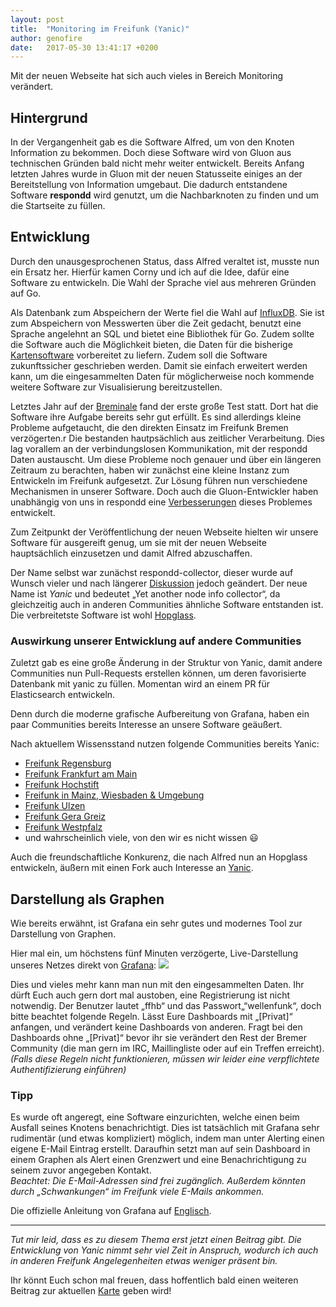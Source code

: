 ```yaml
---
layout: post
title:  "Monitoring im Freifunk (Yanic)"
author: genofire
date:   2017-05-30 13:41:17 +0200
---
```

Mit der neuen Webseite hat sich auch vieles in Bereich Monitoring verändert.


## Hintergrund
In der Vergangenheit gab es die Software Alfred, um von den Knoten Information zu bekommen.
Doch diese Software wird von Gluon aus technischen Gründen bald nicht mehr weiter entwickelt.
Bereits Anfang letzten Jahres wurde in Gluon mit der neuen Statusseite einiges an der Bereitstellung von Information umgebaut.
Die dadurch entstandene Software **respondd** wird genutzt, um die Nachbarknoten zu finden und um die Startseite zu füllen.


## Entwicklung
Durch den unausgesprochenen Status, dass Alfred veraltet ist, musste nun ein Ersatz her.
Hierfür kamen Corny und ich auf die Idee, dafür eine Software zu entwickeln.
Die Wahl der Sprache viel aus mehreren Gründen auf Go.

Als Datenbank zum Abspeichern der Werte fiel die Wahl auf [InfluxDB](https://docs.influxdata.com/influxdb/latest/).
Sie ist zum Abspeichern von Messwerten über die Zeit gedacht, benutzt eine Sprache angelehnt an SQL und bietet eine Bibliothek für Go.
Zudem sollte die Software auch die Möglichkeit bieten, die Daten für die bisherige [Kartensoftware](https://github.com/ffnord/meshviewer) vorbereitet zu liefern.
Zudem soll die Software zukunftssicher geschrieben werden.
Damit sie einfach erweitert werden kann, um die eingesammelten Daten für möglicherweise noch kommende weitere Software zur Visualisierung bereitzustellen.

Letztes Jahr auf der [Breminale](/blog/2016/08/09/breminale-rückblick.html) fand der erste große Test statt.
Dort hat die Software ihre Aufgabe bereits sehr gut erfüllt.
Es sind allerdings kleine Probleme aufgetaucht, die den direkten Einsatz im Freifunk Bremen verzögerten.r
Die bestanden hautpsächlich aus zeitlicher Verarbeitung.
Dies lag vorallem an der verbindungslosen Kommunikation, mit der respondd Daten austauscht.
Um diese Probleme noch genauer und über ein längeren Zeitraum zu berachten, haben wir zunächst eine kleine Instanz zum Entwickeln im Freifunk aufgesetzt.
Zur Lösung führen nun verschiedene Mechanismen in unserer Software.
Doch auch die Gluon-Entwickler haben unabhängig von uns in respondd eine [Verbesserungen](https://github.com/freifunk-gluon/packages/pull/140) dieses Problemes entwickelt.

Zum Zeitpunkt der Veröffentlichung der neuen Webseite hielten wir unsere Software für ausgereift genug, um sie mit der neuen Webseite hauptsächlich einzusetzen und damit Alfred abzuschaffen.


Der Name selbst war zunächst respondd-collector, dieser wurde auf Wunsch vieler und nach längerer [Diskussion](https://github.com/FreifunkBremen/yanic/issues/24) jedoch geändert.
Der neue Name ist *Yanic* und bedeutet „Yet another node info collector“, da gleichzeitig auch in anderen Communities ähnliche Software entstanden ist.
Die verbreitetste Software ist wohl [Hopglass](https://github.com/hopglass).


### Auswirkung unserer Entwicklung auf andere Communities
Zuletzt gab es eine große Änderung in der Struktur von Yanic,
damit andere Communities nun Pull-Requests erstellen können,
um deren favorisierte Datenbank mit yanic zu füllen.
Momentan wird an einem PR für Elasticsearch entwickeln.

Denn durch die moderne grafische Aufbereitung von Grafana,
haben ein paar Communities bereits Interesse an unsere Software geäußert.

Nach aktuellem Wissensstand nutzen folgende Communities bereits Yanic:
- [Freifunk Regensburg](https://regensburg.freifunk.net/meshviewer/)
- [Freifunk Frankfurt am Main](https://ffm.freifunk.net/2017/05/10/wartungsarbeiten-beendet/)
- [Freifunk Hochstift](https://map.hochstift.freifunk.net)
- [Freifunk in Mainz, Wiesbaden & Umgebung](https://blog.freifunk-mainz.de/tag/karte/)
- [Freifunk Ulzen](https://www.freifunk-uelzen.de/2017/05/06/kartenserver/)
- [Freifunk Gera Greiz](https://www.freifunk-gera-greiz.de/grafana/dashboard/db/knoten-statistik)
- [Freifunk Westpfalz](https://stats.freifunk-westpfalz.de/)
- und wahrscheinlich viele, von den wir es nicht wissen 😃

Auch die freundschaftliche Konkurenz, die nach Alfred nun an Hopglass entwickeln,
äußern mit einen Fork auch Interesse an [Yanic](https://github.com/hopglass/yanic).

## Darstellung als Graphen
Wie bereits erwähnt, ist Grafana ein sehr gutes und modernes Tool zur Darstellung von Graphen.

Hier mal ein, um höchstens fünf Minuten verzögerte, Live-Darstellung unseres Netzes direkt von [Grafana](https://grafana.bremen.freifunk.net/):
<img src="https://grafana.bremen.freifunk.net/render/dashboard-solo/db/globals?panelId=2&orgId=1&from=now-23h&to=now&width=1000&height=500&theme=light"/>

Dies und vieles mehr kann man nun mit den eingesammelten Daten. Ihr dürft Euch auch gern dort mal austoben, eine Registrierung ist nicht notwendig. Der Benutzer lautet „ffhb“ und das Passwort„“wellenfunk“, doch bitte beachtet folgende Regeln.
Lässt Eure Dashboards mit „[Privat]“ anfangen, und verändert keine Dashboards von anderen. Fragt bei den Dashboards ohne „[Privat]“ bevor ihr sie verändert den Rest der Bremer Community (die man gern im IRC, Maillingliste oder auf ein Treffen erreicht).<br/>
*(Falls diese Regeln nicht funktionieren, müssen wir leider eine verpflichtete Authentifizierung einführen)*

### Tipp
Es wurde oft angeregt, eine Software einzurichten, welche einen beim Ausfall seines Knotens benachrichtigt.
Dies ist tatsächlich mit Grafana sehr rudimentär (und etwas kompliziert) möglich,
indem man unter Alerting einen eigene E-Mail Eintrag erstellt.
Daraufhin setzt man auf sein Dashboard in einem Graphen als Alert einen Grenzwert und eine Benachrichtigung zu seinem zuvor angegeben Kontakt.<br/>
*Beachtet: Die E-Mail-Adressen sind frei zugänglich. Außerdem könnten durch „Schwankungen“ im Freifunk viele E-Mails ankommen.*

Die offizielle Anleitung von Grafana auf [Englisch](http://docs.grafana.org/alerting/rules/).

---
*Tut mir leid, dass es zu diesem Thema erst jetzt einen Beitrag gibt.
Die Entwicklung von Yanic nimmt sehr viel Zeit in Anspruch, wodurch ich auch in anderen Freifunk Angelegenheiten etwas weniger präsent bin.*

Ihr könnt Euch schon mal freuen, dass hoffentlich bald einen weiteren Beitrag zur aktuellen [Karte](https://map.bremen.freifunk.net) geben wird!

